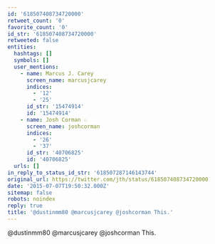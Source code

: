 ```yaml
---
id: '618507408734720000'
retweet_count: '0'
favorite_count: '0'
id_str: '618507408734720000'
retweeted: false
entities:
  hashtags: []
  symbols: []
  user_mentions:
    - name: Marcus J. Carey
      screen_name: marcusjcarey
      indices:
        - '12'
        - '25'
      id_str: '15474914'
      id: '15474914'
    - name: Josh Corman ♘
      screen_name: joshcorman
      indices:
        - '26'
        - '37'
      id_str: '40706825'
      id: '40706825'
  urls: []
in_reply_to_status_id_str: '618507287146143744'
original_url: https://twitter.com/jth/status/618507408734720000
date: '2015-07-07T19:50:32.000Z'
sitemap: false
robots: noindex
reply: true
title: '@dustinmm80 @marcusjcarey @joshcorman This.'
---
```


@dustinmm80 @marcusjcarey @joshcorman This.